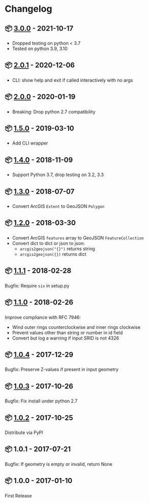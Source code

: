 # Changelog

## 📦 [3.0.0](https://pypi.python.org/pypi/arcgis2geojson/3.0.0) - 2021-10-17

* Dropped testing on python < 3.7
* Tested on python 3.9, 3.10

## 📦 [2.0.1](https://pypi.python.org/pypi/arcgis2geojson/2.0.1) - 2020-12-06

* CLI: show help and exit if called interactively with no args

## 📦 [2.0.0](https://pypi.python.org/pypi/arcgis2geojson/2.0.0) - 2020-01-19

* Breaking: Drop python 2.7 compatibility

## 📦 [1.5.0](https://pypi.python.org/pypi/arcgis2geojson/1.5.0) - 2019-03-10

* Add CLI wrapper

## 📦 [1.4.0](https://pypi.python.org/pypi/arcgis2geojson/1.4.0) - 2018-11-09

* Support Python 3.7, drop testing on 3.2, 3.3

## 📦 [1.3.0](https://pypi.python.org/pypi/arcgis2geojson/1.3.0) - 2018-07-07

* Convert ArcGIS `Extent` to GeoJSON `Polygon`

## 📦 [1.2.0](https://pypi.python.org/pypi/arcgis2geojson/1.2.0) - 2018-03-30

* Convert ArcGIS `features` array to GeoJSON `FeatureCollection`
* Convert dict to dict or json to json:
    * `arcgis2geojson("{}")` returns string
    * `arcgis2geojson({})` returns dict

## 📦 [1.1.1](https://pypi.python.org/pypi/arcgis2geojson/1.1.1) - 2018-02-28

Bugfix: Require `six` in setup.py

## 📦 [1.1.0](https://pypi.python.org/pypi/arcgis2geojson/1.1.0) - 2018-02-26

Improve compliance with RFC 7946:

* Wind outer rings counterclockwise and inner rings clockwise
* Prevent values other than string or number in id field
* Convert but log a warning if input SRID is not 4326

## 📦 [1.0.4](https://pypi.python.org/pypi/arcgis2geojson/1.0.4) - 2017-12-29

Bugfix: Preserve Z-values if present in input geometry

## 📦 [1.0.3](https://pypi.python.org/pypi/arcgis2geojson/1.0.3) - 2017-10-26

Bugfix: Fix install under python 2.7

## 📦 [1.0.2](https://pypi.python.org/pypi/arcgis2geojson/1.0.2) - 2017-10-25

Distribute via PyPI

## 📦 1.0.1 - 2017-07-21

Bugfix: If geometry is empty or invalid, return None

## 📦 1.0.0 - 2017-01-10

First Release
